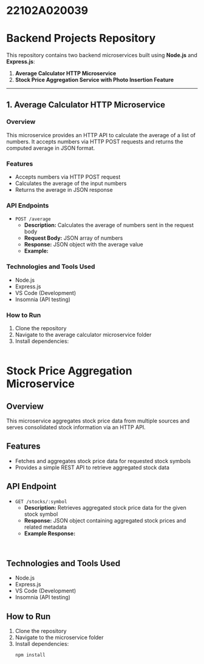 # 22102A020039
# Backend Projects Repository

This repository contains two backend microservices built using **Node.js** and **Express.js**:

1. **Average Calculator HTTP Microservice**  
2. **Stock Price Aggregation Service with Photo Insertion Feature**

---

## 1. Average Calculator HTTP Microservice

### Overview  
This microservice provides an HTTP API to calculate the average of a list of numbers. It accepts numbers via HTTP POST requests and returns the computed average in JSON format.

### Features  
- Accepts numbers via HTTP POST request  
- Calculates the average of the input numbers  
- Returns the average in JSON response  

### API Endpoints  

- `POST /average`  
  - **Description:** Calculates the average of numbers sent in the request body  
  - **Request Body:** JSON array of numbers  
  - **Response:** JSON object with the average value  
  - **Example:**  
  

### Technologies and Tools Used  
- Node.js  
- Express.js  
- VS Code (Development)  
- Insomnia (API testing)  

### How to Run  
1. Clone the repository  
2. Navigate to the average calculator microservice folder  
3. Install dependencies:
   ```bash

# Stock Price Aggregation Microservice

## Overview  
This microservice aggregates stock price data from multiple sources and serves consolidated stock information via an HTTP API.

## Features  
- Fetches and aggregates stock price data for requested stock symbols  
- Provides a simple REST API to retrieve aggregated stock data  

## API Endpoint  

- `GET /stocks/:symbol`  
  - **Description:** Retrieves aggregated stock price data for the given stock symbol  
  - **Response:** JSON object containing aggregated stock prices and related metadata  
  - **Example Response:**  
    ```json
 

## Technologies and Tools Used  
- Node.js  
- Express.js  
- VS Code (Development)  
- Insomnia (API testing)  

## How to Run  
1. Clone the repository  
2. Navigate to the microservice folder  
3. Install dependencies:  
   ```bash
   npm install

